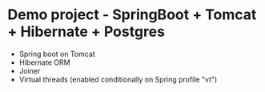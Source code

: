 # Demo project - SpringBoot + Tomcat + Hibernate + Postgres

- Spring boot on Tomcat
- Hibernate ORM
- Joiner
- Virtual threads (enabled conditionally on Spring profile "vt")